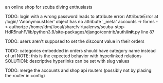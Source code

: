 an online shop for scuba diving enthusiasts

TODO: login with a wrong password leads to attribute error:
AttributeError at /login/
'AnonymousUser' object has no attribute '\_meta'
accounts -> forms -> authorize
/home/ldm/.local/share/virtualenvs/scuba-stop-HdR5nuhF/lib/python3.9/site-packages/django/contrib/auth/**init**.py
line 87

TODO: users aren't supposed to set the discount value in their orders

TODO: categories embedded in orders should have category name instead of url
NOTE: this is the expected behavior with hyperlinked relations
SOLUTION: descriptive hyperlinks can be set with slug values

TODO: merge the accounts and shop api routers (possibly not by placing the router in config)

